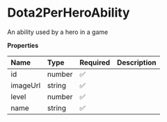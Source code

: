 # Dota2PerHeroAbility

An ability used by a hero in a game

**Properties**

| Name     | Type   | Required | Description |
| :------- | :----- | :------- | :---------- |
| id       | number | ✅       |             |
| imageUrl | string | ✅       |             |
| level    | number | ✅       |             |
| name     | string | ✅       |             |

